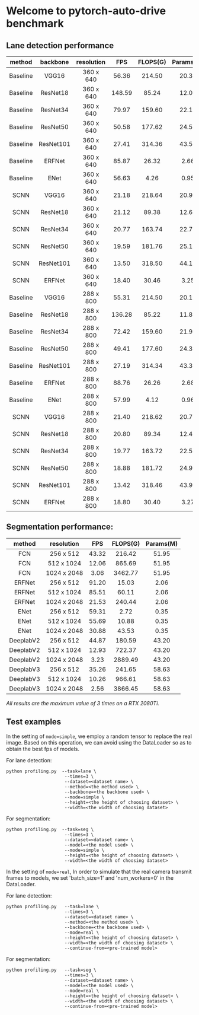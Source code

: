 # Welcome to pytorch-auto-drive benchmark

## Lane detection performance

| method | backbone | resolution | FPS | FLOPS(G) | Params(M) |
| :---: | :---: | :---: | :---: | :---: | :---: |
| Baseline | VGG16 | 360 x 640 | 56.36 | 214.50 | 20.37 | 
| Baseline | ResNet18 | 360 x 640 | 148.59 | 85.24 | 12.04 | 
| Baseline | ResNet34 | 360 x 640 | 79.97 | 159.60 | 22.15 |
| Baseline | ResNet50 | 360 x 640 | 50.58 | 177.62 | 24.57 |
| Baseline | ResNet101 | 360 x 640 | 27.41 | 314.36 | 43.56 |
| Baseline | ERFNet | 360 x 640 | 85.87 | 26.32 | 2.66 | 
| Baseline | ENet | 360 x 640 | 56.63 | 4.26 | 0.95 |  
| SCNN | VGG16 | 360 x 640 | 21.18 | 218.64 | 20.96 |
| SCNN | ResNet18 | 360 x 640 | 21.12 | 89.38 | 12.63 | 
| SCNN | ResNet34 | 360 x 640 | 20.77 | 163.74 | 22.74 | 
| SCNN | ResNet50 | 360 x 640 | 19.59 | 181.76 | 25.16 |
| SCNN | ResNet101 | 360 x 640 | 13.50 | 318.50 | 44.15 | 
| SCNN | ERFNet | 360 x 640 | 18.40 | 30.46 | 3.25 | 
| Baseline | VGG16 | 288 x 800 | 55.31 | 214.50 | 20.15 | 
| Baseline | ResNet18 | 288 x 800 | 136.28 | 85.22 | 11.82 | 
| Baseline | ResNet34 | 288 x 800 | 72.42 | 159.60 | 21.93 | 
| Baseline | ResNet50 | 288 x 800 | 49.41 | 177.60 | 24.35 | 
| Baseline | ResNet101 | 288 x 800 | 27.19 | 314.34 | 43.34 | 
| Baseline | ERFNet | 288 x 800 | 88.76 | 26.26 | 2.68 | 
| Baseline | ENet | 288 x 800 | 57.99 | 4.12 | 0.96 | 
| SCNN | VGG16 | 288 x 800 | 21.40 | 218.62 | 20.74 | 
| SCNN | ResNet18 | 288 x 800 | 20.80 | 89.34 | 12.42 | 
| SCNN | ResNet34 | 288 x 800 | 19.77 | 163.72 | 22.52 | 
| SCNN | ResNet50 | 288 x 800 | 18.88 | 181.72 | 24.94 | 
| SCNN | ResNet101 | 288 x 800 | 13.42 | 318.46 | 43.94 | 
| SCNN | ERFNet | 288 x 800 | 18.80 | 30.40 | 3.27 | 

## Segmentation performance:

| method | resolution  | FPS | FLOPS(G) | Params(M) |
| :---: | :---: | :---: | :---: | :---: |
| FCN | 256 x 512 | 43.32 | 216.42 | 51.95 |
| FCN | 512 x 1024 | 12.06 | 865.69 | 51.95 |
| FCN | 1024 x 2048 | 3.06 | 3462.77 | 51.95 |
| ERFNet | 256 x 512 | 91.20 | 15.03 | 2.06 |
| ERFNet | 512 x 1024 | 85.51 | 60.11 | 2.06 |
| ERFNet | 1024 x 2048 | 21.53 | 240.44 | 2.06 |
| ENet | 256 x 512 | 59.31 | 2.72 | 0.35 |
| ENet | 512 x 1024 | 55.69 | 10.88 | 0.35 |
| ENet | 1024 x 2048 | 30.88 | 43.53 | 0.35 |
| DeeplabV2 | 256 x 512 | 44.87 | 180.59 | 43.20 |
| DeeplabV2 | 512 x 1024 | 12.93 | 722.37 | 43.20 |
| DeeplabV2 | 1024 x 2048 | 3.23 | 2889.49 | 43.20 |
| DeeplabV3 | 256 x 512 | 35.26 | 241.65 | 58.63 |
| DeeplabV3 | 512 x 1024 | 10.26 | 966.61 | 58.63 |
| DeeplabV3 | 1024 x 2048 | 2.56 | 3866.45| 58.63 |

*All results are the maximum value of 3 times on a RTX 2080Ti.*

## Test examples

In the setting of `mode=simple`, we employ a random tensor to replace the real image. 
Based on this operation, we can avoid using the DataLoader so as to obtain the best fps of models.

For lane detection:

```
python profiling.py  --task=lane \           
                      --times=3 \
                      --dataset=<dataset name> \
                      --method=<the method used> \
                      --backbone=<the backbone used> \
                      --mode=simple \
                      --height=<the height of choosing dataset> \
                      --width=<the width of choosing dataset>
```

For segmentation:

```
python profiling.py  --task=seg \           
                      --times=3 \
                      --dataset=<dataset name> \
                      --model=<the model used> \
                      --mode=simple \
                      --height=<the height of choosing dataset> \
                      --width=<the width of choosing dataset>
```

In the setting of `mode=real`, In order to simulate that the real camera transmit frames to models, we set 'batch_size=1' and 'num_workers=0' in the DataLoader.

For lane detection:

```
python profiling.py   --task=lane \           
                      --times=3 \
                      --dataset=<dataset name> \
                      --method=<the method used> \
                      --backbone=<the backbone used> \
                      --mode=real \
                      --height=<the height of choosing dataset> \
                      --width=<the width of choosing dataset> \
                      --continue-from=<pre-trained model>
```

For segmentation:

```
python profiling.py   --task=seg \           
                      --times=3 \
                      --dataset=<dataset name> \
                      --model=<the model used> \
                      --mode=real \
                      --height=<the height of choosing dataset> \
                      --width=<the width of choosing dataset> \
                      --continue-from=<pre-trained model>
```